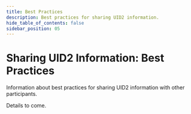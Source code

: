 ```yaml
---
title: Best Practices
description: Best practices for sharing UID2 information.
hide_table_of_contents: false
sidebar_position: 05
---
```


# Sharing UID2 Information: Best Practices

Information about best practices for sharing UID2 information with other participants.

<!-- It includes the following:

- [Introduction](#introduction)
  - [Guiding Principles](#guiding-principles)
  - [Technical Design Principles](#technical-design-principles)
- [Elements of the UID2 Infrastructure](#elements-of-the-uid2-infrastructure)
  - [UID2 Identifier Types](#uid2-identifier-types)
  - [Components](#components)
  - [Participants](#participants)
  - [Workflows](#workflows)
- [Frequently Asked Questions (FAQs)](#faqs)
- [License](#license) -->

Details to come.
